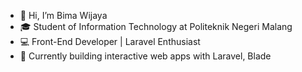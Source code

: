 - 👋 Hi, I’m Bima Wijaya
- 🎓 Student of Information Technology at Politeknik Negeri Malang
- 💻 Front-End Developer | Laravel Enthusiast
- 🌱 Currently building interactive web apps with Laravel, Blade

<!---
BimaWijaya69/BimaWijaya69 is a ✨ special ✨ repository because its `README.md` (this file) appears on your GitHub profile.
You can click the Preview link to take a look at your changes.
--->

